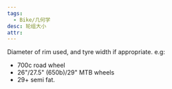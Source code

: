 ```yaml
---
tags:
  - Bike/几何学
desc: 轮组大小
attr: 
---
```

Diameter of rim used, and tyre width if appropriate. e.g:

-   700c road wheel
-   26"/27.5" (650b)/29" MTB wheels
-   29+ semi fat.